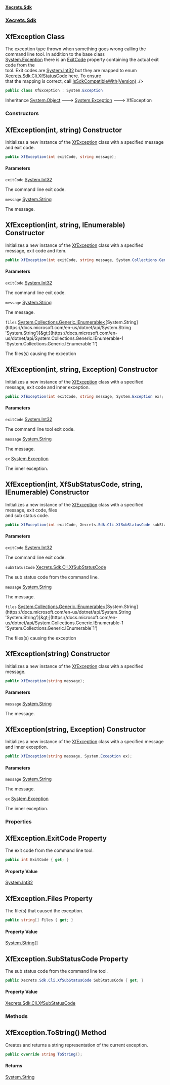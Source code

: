 #### [Xecrets.Sdk](index.md 'index')
### [Xecrets.Sdk](Xecrets.Sdk.md 'Xecrets.Sdk')

## XfException Class

The exception type thrown when something goes wrong calling the command line tool. In addition to the base class  
[System.Exception](https://docs.microsoft.com/en-us/dotnet/api/System.Exception 'System.Exception') there is an [ExitCode](Xecrets.Sdk.XfException.md#Xecrets.Sdk.XfException.ExitCode 'Xecrets.Sdk.XfException.ExitCode') property containing the actual exit code from the  
tool. Exit codes are [System.Int32](https://docs.microsoft.com/en-us/dotnet/api/System.Int32 'System.Int32') but they are mapped to enum [Xecrets.Sdk.Cli.XfStatusCode](https://docs.microsoft.com/en-us/dotnet/api/Xecrets.Sdk.Cli.XfStatusCode 'Xecrets.Sdk.Cli.XfStatusCode') here. To ensure  
that the mapping is correct, call [IsSdkCompatibleWith(Version)](Xecrets.Sdk.Abstractions.md#Xecrets.Sdk.Abstractions.IXfApi.IsSdkCompatibleWith(System.Version) 'Xecrets.Sdk.Abstractions.IXfApi.IsSdkCompatibleWith(System.Version)') ./>

```csharp
public class XfException : System.Exception
```

Inheritance [System.Object](https://docs.microsoft.com/en-us/dotnet/api/System.Object 'System.Object') &#129106; [System.Exception](https://docs.microsoft.com/en-us/dotnet/api/System.Exception 'System.Exception') &#129106; XfException
### Constructors

<a name='Xecrets.Sdk.XfException.XfException(int,string)'></a>

## XfException(int, string) Constructor

Initializes a new instance of the [XfException](Xecrets.Sdk.XfException.md 'Xecrets.Sdk.XfException') class with a specified message and exit code.

```csharp
public XfException(int exitCode, string message);
```
#### Parameters

<a name='Xecrets.Sdk.XfException.XfException(int,string).exitCode'></a>

`exitCode` [System.Int32](https://docs.microsoft.com/en-us/dotnet/api/System.Int32 'System.Int32')

The command line exit code.

<a name='Xecrets.Sdk.XfException.XfException(int,string).message'></a>

`message` [System.String](https://docs.microsoft.com/en-us/dotnet/api/System.String 'System.String')

The message.

<a name='Xecrets.Sdk.XfException.XfException(int,string,System.Collections.Generic.IEnumerable_string_)'></a>

## XfException(int, string, IEnumerable<string>) Constructor

Initializes a new instance of the [XfException](Xecrets.Sdk.XfException.md 'Xecrets.Sdk.XfException') class with a specified message, exit code and item.

```csharp
public XfException(int exitCode, string message, System.Collections.Generic.IEnumerable<string> files);
```
#### Parameters

<a name='Xecrets.Sdk.XfException.XfException(int,string,System.Collections.Generic.IEnumerable_string_).exitCode'></a>

`exitCode` [System.Int32](https://docs.microsoft.com/en-us/dotnet/api/System.Int32 'System.Int32')

The command line exit code.

<a name='Xecrets.Sdk.XfException.XfException(int,string,System.Collections.Generic.IEnumerable_string_).message'></a>

`message` [System.String](https://docs.microsoft.com/en-us/dotnet/api/System.String 'System.String')

The message.

<a name='Xecrets.Sdk.XfException.XfException(int,string,System.Collections.Generic.IEnumerable_string_).files'></a>

`files` [System.Collections.Generic.IEnumerable&lt;](https://docs.microsoft.com/en-us/dotnet/api/System.Collections.Generic.IEnumerable-1 'System.Collections.Generic.IEnumerable`1')[System.String](https://docs.microsoft.com/en-us/dotnet/api/System.String 'System.String')[&gt;](https://docs.microsoft.com/en-us/dotnet/api/System.Collections.Generic.IEnumerable-1 'System.Collections.Generic.IEnumerable`1')

The files(s) causing the exception

<a name='Xecrets.Sdk.XfException.XfException(int,string,System.Exception)'></a>

## XfException(int, string, Exception) Constructor

Initializes a new instance of the [XfException](Xecrets.Sdk.XfException.md 'Xecrets.Sdk.XfException') class with a specified message, exit code and inner exception.

```csharp
public XfException(int exitCode, string message, System.Exception ex);
```
#### Parameters

<a name='Xecrets.Sdk.XfException.XfException(int,string,System.Exception).exitCode'></a>

`exitCode` [System.Int32](https://docs.microsoft.com/en-us/dotnet/api/System.Int32 'System.Int32')

The command line tool exit code.

<a name='Xecrets.Sdk.XfException.XfException(int,string,System.Exception).message'></a>

`message` [System.String](https://docs.microsoft.com/en-us/dotnet/api/System.String 'System.String')

The message.

<a name='Xecrets.Sdk.XfException.XfException(int,string,System.Exception).ex'></a>

`ex` [System.Exception](https://docs.microsoft.com/en-us/dotnet/api/System.Exception 'System.Exception')

The inner exception.

<a name='Xecrets.Sdk.XfException.XfException(int,Xecrets.Sdk.Cli.XfSubStatusCode,string,System.Collections.Generic.IEnumerable_string_)'></a>

## XfException(int, XfSubStatusCode, string, IEnumerable<string>) Constructor

Initializes a new instance of the [XfException](Xecrets.Sdk.XfException.md 'Xecrets.Sdk.XfException') class with a specified message, exit code, files  
and sub status code.

```csharp
public XfException(int exitCode, Xecrets.Sdk.Cli.XfSubStatusCode subStatusCode, string message, System.Collections.Generic.IEnumerable<string> files);
```
#### Parameters

<a name='Xecrets.Sdk.XfException.XfException(int,Xecrets.Sdk.Cli.XfSubStatusCode,string,System.Collections.Generic.IEnumerable_string_).exitCode'></a>

`exitCode` [System.Int32](https://docs.microsoft.com/en-us/dotnet/api/System.Int32 'System.Int32')

The command line exit code.

<a name='Xecrets.Sdk.XfException.XfException(int,Xecrets.Sdk.Cli.XfSubStatusCode,string,System.Collections.Generic.IEnumerable_string_).subStatusCode'></a>

`subStatusCode` [Xecrets.Sdk.Cli.XfSubStatusCode](https://docs.microsoft.com/en-us/dotnet/api/Xecrets.Sdk.Cli.XfSubStatusCode 'Xecrets.Sdk.Cli.XfSubStatusCode')

The sub status code from the command line.

<a name='Xecrets.Sdk.XfException.XfException(int,Xecrets.Sdk.Cli.XfSubStatusCode,string,System.Collections.Generic.IEnumerable_string_).message'></a>

`message` [System.String](https://docs.microsoft.com/en-us/dotnet/api/System.String 'System.String')

The message.

<a name='Xecrets.Sdk.XfException.XfException(int,Xecrets.Sdk.Cli.XfSubStatusCode,string,System.Collections.Generic.IEnumerable_string_).files'></a>

`files` [System.Collections.Generic.IEnumerable&lt;](https://docs.microsoft.com/en-us/dotnet/api/System.Collections.Generic.IEnumerable-1 'System.Collections.Generic.IEnumerable`1')[System.String](https://docs.microsoft.com/en-us/dotnet/api/System.String 'System.String')[&gt;](https://docs.microsoft.com/en-us/dotnet/api/System.Collections.Generic.IEnumerable-1 'System.Collections.Generic.IEnumerable`1')

The files(s) causing the exception

<a name='Xecrets.Sdk.XfException.XfException(string)'></a>

## XfException(string) Constructor

Initializes a new instance of the [XfException](Xecrets.Sdk.XfException.md 'Xecrets.Sdk.XfException') class with a specified message.

```csharp
public XfException(string message);
```
#### Parameters

<a name='Xecrets.Sdk.XfException.XfException(string).message'></a>

`message` [System.String](https://docs.microsoft.com/en-us/dotnet/api/System.String 'System.String')

The message.

<a name='Xecrets.Sdk.XfException.XfException(string,System.Exception)'></a>

## XfException(string, Exception) Constructor

Initializes a new instance of the [XfException](Xecrets.Sdk.XfException.md 'Xecrets.Sdk.XfException') class with a specified message and inner exception.

```csharp
public XfException(string message, System.Exception ex);
```
#### Parameters

<a name='Xecrets.Sdk.XfException.XfException(string,System.Exception).message'></a>

`message` [System.String](https://docs.microsoft.com/en-us/dotnet/api/System.String 'System.String')

The message.

<a name='Xecrets.Sdk.XfException.XfException(string,System.Exception).ex'></a>

`ex` [System.Exception](https://docs.microsoft.com/en-us/dotnet/api/System.Exception 'System.Exception')

The inner exception.
### Properties

<a name='Xecrets.Sdk.XfException.ExitCode'></a>

## XfException.ExitCode Property

The exit code from the command line tool.

```csharp
public int ExitCode { get; }
```

#### Property Value
[System.Int32](https://docs.microsoft.com/en-us/dotnet/api/System.Int32 'System.Int32')

<a name='Xecrets.Sdk.XfException.Files'></a>

## XfException.Files Property

The file(s) that caused the exception.

```csharp
public string[] Files { get; }
```

#### Property Value
[System.String](https://docs.microsoft.com/en-us/dotnet/api/System.String 'System.String')[[]](https://docs.microsoft.com/en-us/dotnet/api/System.Array 'System.Array')

<a name='Xecrets.Sdk.XfException.SubStatusCode'></a>

## XfException.SubStatusCode Property

The sub status code from the command line tool.

```csharp
public Xecrets.Sdk.Cli.XfSubStatusCode SubStatusCode { get; }
```

#### Property Value
[Xecrets.Sdk.Cli.XfSubStatusCode](https://docs.microsoft.com/en-us/dotnet/api/Xecrets.Sdk.Cli.XfSubStatusCode 'Xecrets.Sdk.Cli.XfSubStatusCode')
### Methods

<a name='Xecrets.Sdk.XfException.ToString()'></a>

## XfException.ToString() Method

Creates and returns a string representation of the current exception.

```csharp
public override string ToString();
```

#### Returns
[System.String](https://docs.microsoft.com/en-us/dotnet/api/System.String 'System.String')